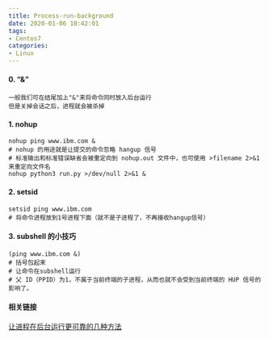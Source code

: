 ```yaml
---
title: Process-run-background
date: 2020-01-06 10:42:01
tags:
- Centos7
categories:
- Linux
---
```


#### 0. “&” 

```
一般我们可在结尾加上"&"来将命令同时放入后台运行
但是关掉会话之后，进程就会被杀掉
```

#### 1. nohup

```
nohup ping www.ibm.com &
# nohup 的用途就是让提交的命令忽略 hangup 信号
# 标准输出和标准错误缺省会被重定向到 nohup.out 文件中，也可使用 >filename 2>&1 来重定向文件名
nohup python3 run.py >/dev/null 2>&1 &
```

#### 2. setsid

```
setsid ping www.ibm.com
# 将命令进程放到1号进程下面（就不是子进程了，不再接收hangup信号）
```

#### 3. subshell 的小技巧

```
(ping www.ibm.com &)
# 括号包起来
# 让命令在subshell运行
# 父 ID（PPID）为1，不属于当前终端的子进程，从而也就不会受到当前终端的 HUP 信号的影响了。
```

#### 相关链接

[让进程在后台运行更可靠的几种方法](https://www.ibm.com/developerworks/cn/linux/l-cn-nohup/)